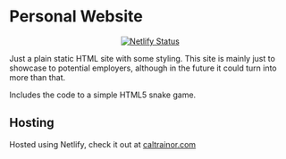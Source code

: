 # Personal Website

<p align="center">
  <a href="https://app.netlify.com/sites/caltrainor/deploys"><img src="https://api.netlify.com/api/v1/badges/b75b3b3d-22a7-4806-9f76-79bf592a9143/deploy-status" alt="Netlify Status" ></a>
</p>

Just a plain static HTML site with some styling. This site is mainly just to showcase to potential employers, although in the future it could turn into more than that.

Includes the code to a simple HTML5 snake game.

## Hosting

Hosted using Netlify, check it out at [caltrainor.com](https://caltrainor.com/)

